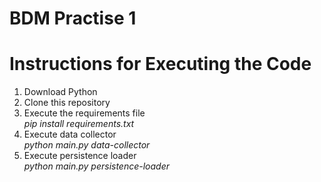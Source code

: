 # BDM Practise 1
# Instructions for Executing the Code
1. Download Python
2. Clone this repository
3. Execute the requirements file <br />
   *pip install requirements.txt*
5. Execute data collector <br />
   *python main.py data-collector*
6. Execute persistence loader <br />
   *python main.py persistence-loader*
